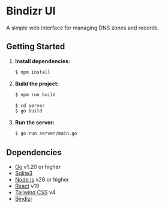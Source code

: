 # Bindizr UI

A simple web interface for managing DNS zones and records.

## Getting Started

1.  **Install dependencies:**

    ```bash
    $ npm install
    ```

2.  **Build the project:**

    ```bash
    $ npm run build

    $ cd server
    $ go build
    ```

3.  **Run the server:**

    ```bash
    $ go run server/main.go
    ```

## Dependencies

- [Go](https://golang.org/) v1.20 or higher
- [Sqlite3](https://sqlite.org/)
- [Node.js](https://nodejs.org) v20 or higher
- [React](https://reactjs.org/) v19
- [Tailwind CSS](https://tailwindcss.com/) v4
- [Bindizr](https://github.com/kweonminsung/bindizr)
